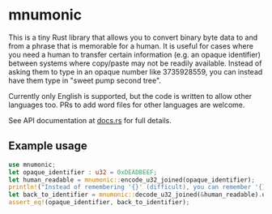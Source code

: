 mnumonic
===

This is a tiny Rust library that allows you to convert binary byte data to and from a phrase that is memorable for a human.
It is useful for cases where you need a human to transfer certain information (e.g. an opaque identifier) between systems where copy/paste may not be readily available.
Instead of asking them to type in an opaque number like 3735928559, you can instead have them type in "sweet pump second tree".

Currently only English is supported, but the code is written to allow other languages too. PRs to add word files for other languages are welcome.

See API documentation at [docs.rs](https://docs.rs/staktrace/mnumonic/) for full details.

Example usage
---

```rust
use mnumonic;
let opaque_identifier : u32 = 0xDEADBEEF;
let human_readable = mnumonic::encode_u32_joined(opaque_identifier);
println!("Instead of remembering '{}' (difficult), you can remember '{}' (easier)", opaque_identifier, human_readable);
let back_to_identifier = mnumonic::decode_u32_joined(&human_readable).unwrap();
assert_eq!(opaque_identifier, back_to_identifier);
```
